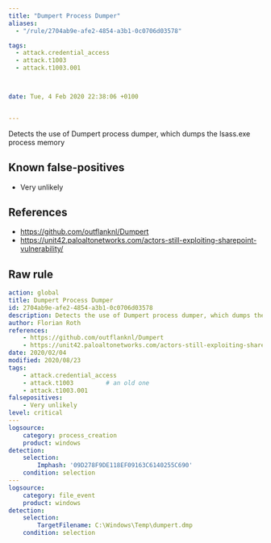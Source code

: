 ```yaml
---
title: "Dumpert Process Dumper"
aliases:
  - "/rule/2704ab9e-afe2-4854-a3b1-0c0706d03578"

tags:
  - attack.credential_access
  - attack.t1003
  - attack.t1003.001



date: Tue, 4 Feb 2020 22:38:06 +0100


---
```


Detects the use of Dumpert process dumper, which dumps the lsass.exe process memory

<!--more-->


## Known false-positives

* Very unlikely



## References

* https://github.com/outflanknl/Dumpert
* https://unit42.paloaltonetworks.com/actors-still-exploiting-sharepoint-vulnerability/


## Raw rule
```yaml
action: global
title: Dumpert Process Dumper
id: 2704ab9e-afe2-4854-a3b1-0c0706d03578
description: Detects the use of Dumpert process dumper, which dumps the lsass.exe process memory
author: Florian Roth
references:
    - https://github.com/outflanknl/Dumpert
    - https://unit42.paloaltonetworks.com/actors-still-exploiting-sharepoint-vulnerability/
date: 2020/02/04
modified: 2020/08/23
tags:
    - attack.credential_access
    - attack.t1003         # an old one
    - attack.t1003.001
falsepositives:
    - Very unlikely
level: critical
---
logsource:
    category: process_creation
    product: windows
detection:
    selection:
        Imphash: '09D278F9DE118EF09163C6140255C690'
    condition: selection
---
logsource:
    category: file_event
    product: windows
detection:
    selection: 
        TargetFilename: C:\Windows\Temp\dumpert.dmp
    condition: selection

```
